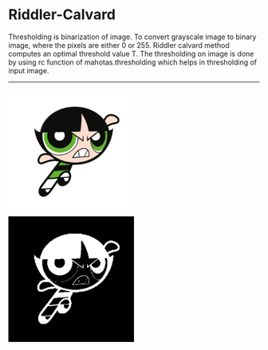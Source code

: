 # Riddler-Calvard

Thresholding is binarization of image. To convert grayscale image to binary image, where the pixels are either 0 or 255. Riddler calvard method computes an optimal threshold value T. The thresholding on image is done by using rc function of mahotas.thresholding which helps in thresholding of input image. 

---

<img src = "ppp" width = "50%" />
<img src = "new.png" width = " 50%" />
